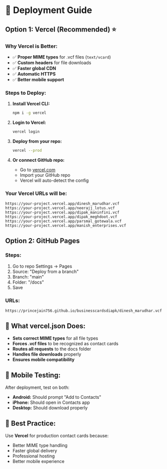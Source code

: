 # 🚀 Deployment Guide

## Option 1: Vercel (Recommended) ⭐

### Why Vercel is Better:
- ✅ **Proper MIME types** for .vcf files (`text/vcard`)
- ✅ **Custom headers** for file downloads
- ✅ **Faster global CDN** 
- ✅ **Automatic HTTPS**
- ✅ **Better mobile support**

### Steps to Deploy:

1. **Install Vercel CLI:**
   ```bash
   npm i -g vercel
   ```

2. **Login to Vercel:**
   ```bash
   vercel login
   ```

3. **Deploy from your repo:**
   ```bash
   vercel --prod
   ```

4. **Or connect GitHub repo:**
   - Go to [vercel.com](https://vercel.com)
   - Import your GitHub repo
   - Vercel will auto-detect the config

### Your Vercel URLs will be:
```
https://your-project.vercel.app/dinesh_marudhar.vcf
https://your-project.vercel.app/neerajj_lotus.vcf
https://your-project.vercel.app/dipak_maninfini.vcf
https://your-project.vercel.app/dipak_meghdoot.vcf
https://your-project.vercel.app/parsmal_gotewala.vcf
https://your-project.vercel.app/manish_enterprises.vcf
```

## Option 2: GitHub Pages

### Steps:
1. Go to repo Settings → Pages
2. Source: "Deploy from a branch"
3. Branch: "main"
4. Folder: "/docs"
5. Save

### URLs:
```
https://princejain756.github.io/businesscardsdiapk/dinesh_marudhar.vcf
```

## 🔧 What vercel.json Does:

- **Sets correct MIME types** for all file types
- **Forces .vcf files** to be recognized as contact cards
- **Routes all requests** to the docs folder
- **Handles file downloads** properly
- **Ensures mobile compatibility**

## 📱 Mobile Testing:

After deployment, test on both:
- **Android:** Should prompt "Add to Contacts"
- **iPhone:** Should open in Contacts app
- **Desktop:** Should download properly

## 🎯 Best Practice:

Use **Vercel** for production contact cards because:
- Better MIME type handling
- Faster global delivery
- Professional hosting
- Better mobile experience
